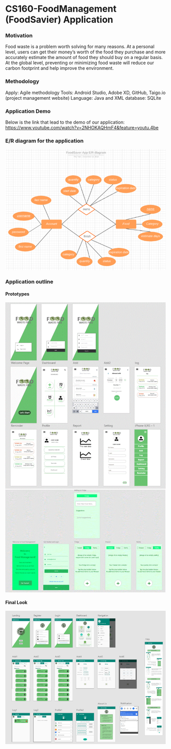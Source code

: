 # CS160-FoodManagement (FoodSavier) Application

### Motivation
Food waste is a problem worth solving for many reasons. At a personal level, users can get their money’s worth of the food they purchase and more accurately estimate the amount of food they should buy on a regular basis. At the global level, preventing or minimizing food waste will reduce our carbon footprint and help improve the environment.

### Methodology
Apply: Agile methodology
Tools: Android Studio, Adobe XD, GitHub, Taigo.io (project management website)
Language: Java and XML
database: SQLite

### Application Demo
Below is the link that lead to the demo of our application:
https://www.youtube.com/watch?v=2NHOKAQHmF4&feature=youtu.4be

### E/R diagram for the application
<img src="FoodSavier_ERdiagram.PNG" />

### Application outline
#### Prototypes
<img src="FoodSavier_Prototype1.PNG" />
<img src="FoodSavier_Prototype2.PNG" />

#### Final Look
<img src="FoodSavier_Final.PNG" />

